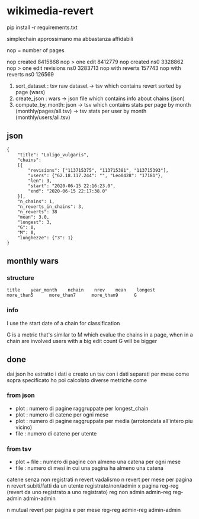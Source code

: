 # wikimedia-revert

pip install -r requirements.txt

simplechain approssimano ma abbastanza affidabili

nop = number of pages

nop created                     8415868
nop > one edit                  8412779 
nop created ns0                 3328862
nop > one edit revisions ns0    3283713
nop with reverts                 157743
nop with reverts ns0             126569


1) sort_dataset : tsv raw dataset -> tsv which contains revert sorted by page (wars)
2) create_json  : wars -> json file which contains info about chains (json)
3) compute_by_month: json -> tsv which contains stats per page by month (monthly/pages/all.tsv) -> tsv stats per user by month (monthly/users/all.tsv)

## json 
```
{
    "title": "Loligo_vulgaris", 
    "chains": 
    [{
        "revisions": ["113715375", "113715381", "113715393"], 
        "users": {"62.18.117.244": "", "Leo0428": "17181"}, 
        "len": 3, 
        "start": "2020-06-15 22:16:23.0", 
        "end": "2020-06-15 22:17:38.0"
    }], 
    "n_chains": 1, 
    "n_reverts_in_chains": 3, 
    "n_reverts": 38
    "mean": 3.0, 
    "longest": 3, 
    "G": 0,
    "M": 0, 
    "lunghezze": {"3": 1}
}
```

## monthly wars

### structure 
```
title    year_month    nchain    nrev    mean    longest     more_than5      more_than7      more_than9      G
```
### info
I use the start date of a chain for classification 

G is a metric that's similar to M which evalue the chains in a page, when in a chain are involved users with a big edit count G will be bigger

## done 
dai json ho estratto i dati e creato un tsv con i dati separati per mese come sopra specificato 
ho poi calcolato diverse metriche come 
### from json

- plot : numero di pagine raggruppate per longest_chain
- plot : numero di catene per ogni mese 
- plot : numero di pagine raggruppate per media (arrotondata all'intero piu vicino)
- file : numero di catene per utente 
### from tsv

- plot + file : numero di pagine con almeno una catena per ogni mese 
- file : numero di mesi in cui una pagina ha almeno una catena 

catene senza non registrati
n revert vadalismo 
n revert per mese per pagina 
n revert subiti/fatti da un utente registrato/non/admin x pagina
    reg-reg (revert da uno registrato a uno registrato) reg non admin
    admin-reg 
    reg-admin
    admin-admin

n mutual revert per pagina e per mese
    reg-reg
    admin-reg
    admin-admin